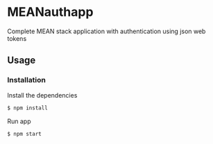 # MEANauthapp


Complete MEAN stack application with authentication using json web tokens



## Usage


### Installation

Install the dependencies

```sh
$ npm install
```
Run app

```sh
$ npm start
```
